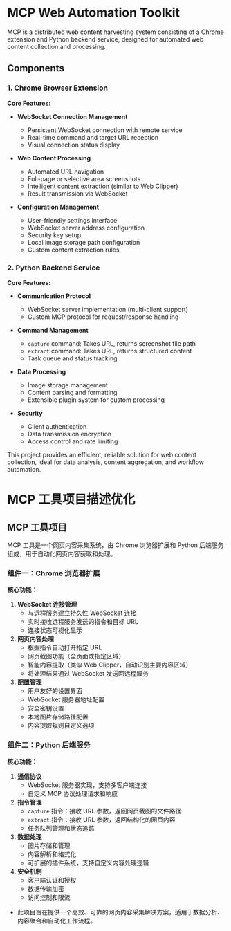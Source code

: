 # MCP Web Automation Toolkit

MCP is a distributed web content harvesting system consisting of a Chrome extension and Python backend service, designed for automated web content collection and processing.

## Components

### 1. Chrome Browser Extension
**Core Features:**
- **WebSocket Connection Management**
  - Persistent WebSocket connection with remote service
  - Real-time command and target URL reception
  - Visual connection status display

- **Web Content Processing**
  - Automated URL navigation
  - Full-page or selective area screenshots
  - Intelligent content extraction (similar to Web Clipper)
  - Result transmission via WebSocket

- **Configuration Management**
  - User-friendly settings interface
  - WebSocket server address configuration
  - Security key setup
  - Local image storage path configuration
  - Custom content extraction rules

### 2. Python Backend Service
**Core Features:**
- **Communication Protocol**
  - WebSocket server implementation (multi-client support)
  - Custom MCP protocol for request/response handling

- **Command Management**
  - `capture` command: Takes URL, returns screenshot file path
  - `extract` command: Takes URL, returns structured content
  - Task queue and status tracking

- **Data Processing**
  - Image storage management
  - Content parsing and formatting
  - Extensible plugin system for custom processing

- **Security**
  - Client authentication
  - Data transmission encryption
  - Access control and rate limiting

This project provides an efficient, reliable solution for web content collection, ideal for data analysis, content aggregation, and workflow automation.


# MCP 工具项目描述优化

## MCP 工具项目
MCP 工具是一个网页内容采集系统，由 Chrome 浏览器扩展和 Python 后端服务组成，用于自动化网页内容获取和处理。

### 组件一：Chrome 浏览器扩展
**核心功能：**
1. **WebSocket 连接管理**
   - 与远程服务建立持久性 WebSocket 连接
   - 实时接收远程服务发送的指令和目标 URL
   - 连接状态可视化显示
2. **网页内容处理**
   - 根据指令自动打开指定 URL
   - 网页截图功能（全页面或指定区域）
   - 智能内容提取（类似 Web Clipper，自动识别主要内容区域）
   - 将处理结果通过 WebSocket 发送回远程服务
3. **配置管理**
   - 用户友好的设置界面
   - WebSocket 服务器地址配置
   - 安全密钥设置
   - 本地图片存储路径配置
   - 内容提取规则自定义选项
### 组件二：Python 后端服务
**核心功能：**
1. **通信协议**
    - WebSocket 服务器实现，支持多客户端连接
    - 自定义 MCP 协议处理请求和响应
2. **指令管理**
    - `capture` 指令：接收 URL 参数，返回网页截图的文件路径
    - `extract` 指令：接收 URL 参数，返回结构化的网页内容
    - 任务队列管理和状态追踪
3. **数据处理**
    - 图片存储和管理
    - 内容解析和格式化
    - 可扩展的插件系统，支持自定义内容处理逻辑
4. **安全机制**
    - 客户端认证和授权
    - 数据传输加密
    - 访问控制和限流

- 此项目旨在提供一个高效、可靠的网页内容采集解决方案，适用于数据分析、内容聚合和自动化工作流程。
